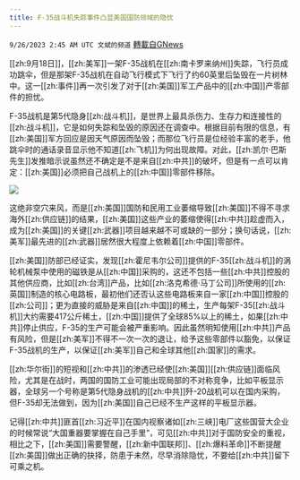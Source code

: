 ```yaml
---
title: F-35战斗机失踪事件凸显美国国防领域的隐忧
---
```

`9/26/2023 2:45 AM UTC 文斌的频道` [轉載自GNews](https://gnews.org/articles/1740705)

[[zh:9月18日]]，[[zh:美军]]一架F-35战机在[[zh:南卡罗来纳州]]失踪，飞行员成功跳伞，但是那架F-35战机在自动飞行模式下飞行了约60英里后坠毁在一片树林中。这一[[zh:事件]]再一次引发了对于[[zh:美国]]军工产品中的[[zh:中国]]产零部件的担忧。

F-35战机是第5代隐身[[zh:战斗机]]，是世界上最具杀伤力、生存力和连接性的[[zh:战斗机]]，它是如何失踪和坠毁的原因还在调查中。根据目前有限的信息，有[[zh:美国]]军方回应是因天气原因而坠毁；而那位飞行员是位经验丰富的老手，他跳伞时的通话录音显示他不知道[[zh:飞机]]为何出现故障。对此，[[zh:凯尔·巴斯先生]]发推暗示说虽然还不确定是不是来自[[zh:中共]]的破坏，但是有一点可以肯定：[[zh:美国]]必须把自己战机上的[[zh:中国]]零部件移除。

![](ipfs://QmSKUDXvoWKuDYrYoyKKQqGcp94MUdwNW4ZgTLTCE9HzPc?.png)

这绝非空穴来风，而是[[zh:美国]]国防和民用工业萎缩导致[[zh:美国]]不得不寻求海外[[zh:供应链]]的结果，[[zh:美国]]这些产业的萎缩使得[[zh:中共]]趁虚而入，成为[[zh:美国]]的关键[[zh:武器]]项目越来越不可或缺的一部分；换句话说，[[zh:美军]]最先进的[[zh:武器]]居然很大程度上依赖着[[zh:中国]]零部件。

[[zh:美国]]防部已经证实，发现[[zh:霍尼韦尔公司]]提供的F-35[[zh:战斗机]]的涡轮机械泵中使用的磁铁是从[[zh:中国]]采购的，这还不包括一些[[zh:中共]]控股的其他供应商，比如[[zh:台湾]]产品，比如[[zh:洛克希德·马丁公司]]所使用的[[zh:英国]]制造的核心电路板，最初他们还否认这些电路板来自一家[[zh:中国]]控股的[[zh:公司]]；更为直接的威胁是来自[[zh:中国]]的稀土，生产每架F-35[[zh:战斗机]]大约需要417公斤稀土，[[zh:中国]]提供了全球85%以上的稀土，如果[[zh:中共]]停止供应，F-35的生产可能会被严重影响。因此虽然明知使用[[zh:中共]]产品有风险，但是[[zh:美军]]不得不一次一次的退让，给予这些零部件以豁免，以保证F-35战机的生产，以保证[[zh:美军]]自己和全球其他[[zh:国家]]的需求。

[[zh:华尔街]]的短视和[[zh:中共]]的渗透已经使[[zh:美国]][[zh:供应链]]面临风险，尤其是在战时，两国的国防工业可能出现局部的不对称竞争，比如平板显示器，全球另一个号称是第5代隐身战机的[[zh:中共]]歼-20战机可以在国内采购，但F-35却无法做到，因为[[zh:美国]]自己已经不生产这样的平板显示器。

记得[[zh:中共]]匪首[[zh:习近平]]在国内视察诸如[[zh:三峡]]电厂这些国营大企业的时候常说“大国重器要掌握在自己手里”，可见[[zh:中共]]对于国防安全的重视，相比之下，[[zh:美国]]需要警醒，[[zh:新中国联邦]]、[[zh:爆料革命]]不断提醒[[zh:美国]]做出正确的抉择，防患于未然，尽早消除隐忧，不要给[[zh:中共]]留下可乘之机。
